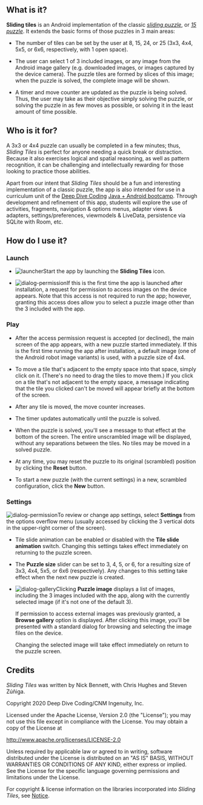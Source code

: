 ## What is it?

**Sliding tiles** is an Android implementation of the classic [_sliding puzzle_](https://en.wikipedia.org/wiki/Sliding_puzzle), or [_15 puzzle_](https://en.wikipedia.org/wiki/15_puzzle). It extends the basic forms of those puzzles in 3 main areas:

* The number of tiles can be set by the user at 8, 15, 24, or 25 (3x3, 4x4, 5x5, or 6x6, respectively, with 1 open space).

* The user can select 1 of 3 included images, or any image from the Android image gallery (e.g. downloaded images, or images captured by the device camera). The puzzle tiles are formed by slices of this image; when the puzzle is solved, the complete image will be shown.

* A timer and move counter are updated as the puzzle is being solved. Thus, the user may take as their objective simply solving the puzzle, or solving the puzzle in as few moves as possible, or solving it in the least amount of time possible.  

## Who is it for?

A 3x3 or 4x4 puzzle can usually be completed in a few minutes; thus, _Sliding Tiles_ is perfect for anyone needing a quick break or distraction. Because it also exercises logical and spatial reasoning, as well as pattern recognition, it can be challenging and intellectually rewarding for those looking to practice those abilities.

Apart from our intent that _Sliding Tiles_ should be a fun and interesting implementation of a classic puzzle, the app is also intended for use in a curriculum unit of the [Deep Dive Coding](https://deepdivecoding.com/) [Java + Android bootcamp](https://deepdivecoding.com/java-android/). Through development and refinement of this app, students will explore the use of activities, fragments, navigation &amp; options menus, adapter views &amp; adapters, settings/preferences, viewmodels &amp; LiveData, persistence via SQLite with Room, etc.

## How do I use it?

### Launch

* ![launcher](images/icon.png)Start the app by launching the **Sliding Tiles** icon. 

* ![dialog-permission](images/permission-request.png)If this is the first time the app is launched after installation, a request for permission to access images on the device appears. Note that this access is not required to run the app; however, granting this access does allow you to select a puzzle image other than the 3 included with the app.  

### Play

* After the access permission request is accepted (or declined), the main screen of the app appears, with a new puzzle started immediately. If this is the first time running the app after installation, a default image (one of the Android robot image variants) is used, with a puzzle size of 4x4.  

* To move a tile that's adjacent to the empty space into that space, simply click on it. (There's no need to drag the tiles to move them.) If you click on a tile that's not adjacent to the empty space, a message indicating that the tile you clicked can't be moved will appear briefly at the bottom of the screen.

* After any tile is moved, the move counter increases.

* The timer updates automatically until the puzzle is solved.

* When the puzzle is solved, you'll see a message to that effect at the bottom of the screen. The entire unscrambled image will be displayed, without any separations between the tiles. No tiles may be moved in a solved puzzle.

* At any time, you may reset the puzzle to its original (scrambled) position by clicking the **Reset** button.

* To start a new puzzle (with the current settings) in a new, scrambled configuration, click the **New** button.

### Settings  

![dialog-permission](images/screen-settings.png)To review or change app settings, select **Settings** from the options overflow menu (usually accessed by clicking the 3 vertical dots in the upper-right corner of the screen).

* Tile slide animation can be enabled or disabled with the **Tile slide animation** switch. Changing this settings takes effect immediately on returning to the puzzle screen.

* The **Puzzle size** slider can be set to 3, 4, 5, or 6, for a resulting size of 3x3, 4x4, 5x5, or 6x6 (respectively). Any changes to this setting take effect when the next new puzzle is created.

* ![dialog-gallery](images/image-gallery.png)Clicking **Puzzle image** displays a list of images, including the 3 images included with the app, along with the currently selected image (if it's not one of the default 3).
    
    If permission to access external images was previously granted, a **Browse gallery** option is displayed. After clicking this image, you'll be presented with a standard dialog for browsing and selecting the image files on the device. 
  
    Changing the selected image will take effect immediately on return to the puzzle screen.   

## Credits

_Sliding Tiles_ was written by Nick Bennett, with Chris Hughes and Steven Z&uacute;&ntilde;iga.

Copyright 2020 Deep Dive Coding/CNM Ingenuity, Inc.

Licensed under the Apache License, Version 2.0 (the "License");
you may not use this file except in compliance with the License.
You may obtain a copy of the License at

<http://www.apache.org/licenses/LICENSE-2.0>

Unless required by applicable law or agreed to in writing, software
distributed under the License is distributed on an "AS IS" BASIS,
WITHOUT WARRANTIES OR CONDITIONS OF ANY KIND, either express or implied.
See the License for the specific language governing permissions and
limitations under the License.

For copyright &amp; license information on the libraries incorporated into _Sliding Tiles_, see [Notice](notice.md).